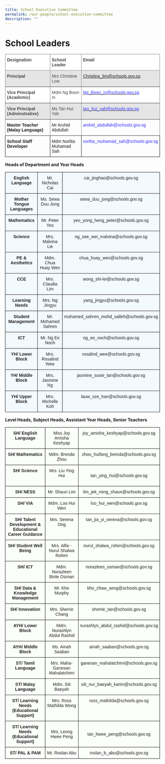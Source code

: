 ```yaml
---
title: School Executive Committee
permalink: /our-people/school-executive-committee
description: ""
---
```

# School Leaders
<style type="text/css">
.tg  {border-collapse:collapse;border-spacing:0;}
.tg td{border-color:black;border-style:solid;border-width:1px;font-family:Arial, sans-serif;font-size:14px;
  overflow:hidden;padding:10px 5px;word-break:normal;}
.tg th{border-color:black;border-style:solid;border-width:1px;font-family:Arial, sans-serif;font-size:14px;
  font-weight:normal;overflow:hidden;padding:10px 5px;word-break:normal;}
.tg .tg-5hfz{border-color:inherit;color:#68cbd0;text-align:left;vertical-align:top}
.tg .tg-j7gb{background-color:#FFF;border-color:inherit;color:#454545;font-weight:bold;text-align:left;vertical-align:top}
.tg .tg-xfif{background-color:#E5E5E5;border-color:inherit;color:#454545;font-weight:bold;text-align:left;vertical-align:top}
.tg .tg-4z20{background-color:#E5E5E5;border-color:inherit;color:#454545;text-align:left;vertical-align:top}
.tg .tg-2yuz{background-color:#E5E5E5;border-color:inherit;color:#3531ff;text-align:left;vertical-align:top}
.tg .tg-wl7u{background-color:#FFF;border-color:inherit;color:#454545;text-align:left;vertical-align:top}
.tg .tg-mxd1{background-color:#FFF;border-color:inherit;color:#E62F14;text-align:left;vertical-align:top}
.tg .tg-vb77{background-color:#E5E5E5;border-color:inherit;color:#E62F14;text-align:left;vertical-align:top}
.tg .tg-0pky{border-color:inherit;text-align:left;vertical-align:top}
.tg .tg-0lax{text-align:left;vertical-align:top}
</style>
<table class="tg">
<thead>
  <tr>
    <th class="tg-j7gb">Designation</th>
    <th class="tg-j7gb">School Leader</th>
    <th class="tg-j7gb">Email</th>
  </tr>
</thead>
<tbody>
  <tr>
    <td class="tg-xfif">Principal</td>
    <td class="tg-4z20"><span style="font-weight:400;font-style:normal">Mrs Christine Low</span></td>
    <td class="tg-2yuz"><a href="mailto:Tracy_TAN@schools.gov.sg" target="_blank" rel="noopener noreferrer"><span style="font-weight:400;font-style:normal">Christine_lim@schools.gov.sg</span></a></td>
  </tr>
  <tr>
    <td class="tg-j7gb"><span style="font-weight:bold">Vice Principal (Academic) </span></td>
    <td class="tg-wl7u"><span style="font-weight:400;font-style:normal">Mdm Ng Boon In</span></td>
    <td class="tg-mxd1"><a href="mailto:Choong_Pek_Lan@schools.gov.sg" target="_blank" rel="noopener noreferrer"><span style="font-weight:400;font-style:normal;color:#3531FF">Ng_Boon_in@schools.gov.sg</span></a></td>
  </tr>
  <tr>
    <td class="tg-xfif">Vice Principal (Adminstrative)</td>
    <td class="tg-4z20"><span style="font-weight:400;font-style:normal">Ms Tan Hui Yah</span></td>
    <td class="tg-vb77"><a href="mailto:Philip_MOORTHY@schools.gov.sg" target="_blank" rel="noopener noreferrer"><span style="font-weight:400;font-style:normal;color:#3531FF">tan_hui_yah@schools.gov.sg</span></a></td>
  </tr>
  <tr>
    <td class="tg-0pky"><span style="font-weight:bold">Master Teacher (Malay Language)</span></td>
    <td class="tg-0pky"><span style="font-weight:400;font-style:normal">Mr Arshid Abdullah</span></td>
    <td class="tg-5hfz"><span style="font-weight:400;font-style:normal;color:#3531FF">arshid_abdullah@schools.gov.sg</span></td>
  </tr>
  <tr>
    <td class="tg-0lax"><span style="font-weight:bold">School Staff Developer</span></td>
    <td class="tg-0lax"><span style="font-weight:400;font-style:normal">Mdm Norlita Muhamad Sah</span></td>
    <td class="tg-0lax"><span style="font-weight:400;font-style:normal;color:#3531FF">norlita_muhamad_sah@schools.gov.sg</span></td>
  </tr>
</tbody>
</table>

**Heads of Department and Year Heads**

<style type="text/css">
.tg  {border-collapse:collapse;border-spacing:0;}
.tg td{border-color:black;border-style:solid;border-width:1px;font-family:Arial, sans-serif;font-size:14px;
  overflow:hidden;padding:10px 5px;word-break:normal;}
.tg th{border-color:black;border-style:solid;border-width:1px;font-family:Arial, sans-serif;font-size:14px;
  font-weight:normal;overflow:hidden;padding:10px 5px;word-break:normal;}
.tg .tg-da8v{background-color:#F2F9FF;color:#222;text-align:center;vertical-align:top}
.tg .tg-i38w{background-color:#F2F9FF;color:#222;font-weight:bold;text-align:center;vertical-align:top}
</style>
<table class="tg">
<thead>
  <tr>
    <th class="tg-i38w">English Language</th>
    <th class="tg-da8v">Mr. Nicholas Cai</th>
    <th class="tg-da8v">cai_jinghao@schools.gov.sg</th>
  </tr>
</thead>
<tbody>
  <tr>
    <td class="tg-i38w">Mother Tongue  Languages</td>
    <td class="tg-da8v">Ms. Sewa Duu Jong</td>
    <td class="tg-da8v">sewa_duu_jong@schools.gov.sg</td>
  </tr>
  <tr>
    <td class="tg-i38w">Mathematics</td>
    <td class="tg-da8v">Mr. Peter Yeo</td>
    <td class="tg-da8v">yeo_yong_heng_peter@schools.gov.sg</td>
  </tr>
  <tr>
    <td class="tg-i38w">Science</td>
    <td class="tg-da8v">Mrs. Malvina Lie</td>
    <td class="tg-da8v">ng_see_wei_malvina@schools.gov.sg</td>
  </tr>
  <tr>
    <td class="tg-i38w">PE &amp; Aesthetics</td>
    <td class="tg-da8v">Mdm. Chua Huay Wen</td>
    <td class="tg-da8v">chua_huay_wen@schools.gov.sg</td>
  </tr>
  <tr>
    <td class="tg-i38w">CCE</td>
    <td class="tg-da8v">Mrs. Claudia Lim</td>
    <td class="tg-da8v">wong_shi-lei@schools.gov.sg</td>
  </tr>
  <tr>
    <td class="tg-i38w">Learning Needs</td>
    <td class="tg-da8v">Mrs. Ng Jingyu</td>
    <td class="tg-da8v">yang_jingyu@schools.gov.sg</td>
  </tr>
  <tr>
    <td class="tg-i38w">Student Management</td>
    <td class="tg-da8v">Mr. Mohamed Sahren</td>
    <td class="tg-da8v">mohamed_sahren_mohd_salleh@schools.gov.sg</td>
  </tr>
  <tr>
    <td class="tg-i38w">ICT</td>
    <td class="tg-da8v">Mr. Ng Ee Noch</td>
    <td class="tg-da8v">ng_ee_noch@schools.gov.sg</td>
  </tr>
  <tr>
    <td class="tg-i38w">YH/ Lower Block</td>
    <td class="tg-da8v">Mrs. Rosalind Wee</td>
    <td class="tg-da8v">rosalind_wee@schools.gov.sg</td>
  </tr>
  <tr>
    <td class="tg-i38w">YH/ Middle Block</td>
    <td class="tg-da8v">Mrs. Jasmine Ng</td>
    <td class="tg-da8v">jasmine_susie_tan@schools.gov.sg</td>
  </tr>
  <tr>
    <td class="tg-i38w">YH/ Upper Block</td>
    <td class="tg-da8v">Mrs. Michelle Koh</td>
    <td class="tg-da8v">lauw_sze_han@schools.gov.sg</td>
  </tr>
</tbody>
</table>

**Level Heads, Subject Heads, Assistant Year Heads, Senior Teachers**


<style type="text/css">
.tg  {border-collapse:collapse;border-spacing:0;}
.tg td{border-color:black;border-style:solid;border-width:1px;font-family:Arial, sans-serif;font-size:14px;
  overflow:hidden;padding:10px 5px;word-break:normal;}
.tg th{border-color:black;border-style:solid;border-width:1px;font-family:Arial, sans-serif;font-size:14px;
  font-weight:normal;overflow:hidden;padding:10px 5px;word-break:normal;}
.tg .tg-pk3b{background-color:#FBFFFA;color:#222;text-align:center;vertical-align:top}
.tg .tg-5teg{background-color:#FBFFFA;color:#222;font-weight:bold;text-align:center;vertical-align:top}
.tg .tg-s6uv{background-color:#FBFFFA;color:#222;text-align:center;vertical-align:middle}
</style>
<table class="tg">
<thead>
  <tr>
    <th class="tg-5teg">SH/ English Language</th>
    <th class="tg-pk3b">Miss Joy Amisha Keshyap</th>
    <th class="tg-pk3b">joy_amisha_keshyap@schools.gov.sg</th>
  </tr>
</thead>
<tbody>
  <tr>
    <td class="tg-5teg">SH/ Mathematics</td>
    <td class="tg-pk3b">Mdm. Brenda Zhou</td>
    <td class="tg-pk3b">zhou_huifang_brenda@schools.gov.sg</td>
  </tr>
  <tr>
    <td class="tg-5teg"> SH/ Science</td>
    <td class="tg-s6uv"><span style="color:#222;background-color:#FBFFFA"> Mrs. Liu Ying Hui</span><br><br></td>
    <td class="tg-s6uv"><span style="color:#222;background-color:#FBFFFA">tan_ying_hui@schools.gov.sg</span><br></td>
  </tr>
  <tr>
    <td class="tg-5teg">SH/ NESS</td>
    <td class="tg-pk3b">Mr. Shaun Lim</td>
    <td class="tg-pk3b">lim_jek_ming_shaun@schools.gov.sg</td>
  </tr>
  <tr>
    <td class="tg-5teg">SH/ VIA</td>
    <td class="tg-pk3b">Mdm. Loo Hui Wen</td>
    <td class="tg-pk3b">loo_hui_wen@schools.gov.sg</td>
  </tr>
  <tr>
    <td class="tg-5teg">SH/ Talent Development  &amp; Educational Career Guidance</td>
    <td class="tg-pk3b">Mrs. Serena Ong</td>
    <td class="tg-pk3b">tan_jia_yi_serena@schools.gov.sg</td>
  </tr>
  <tr>
    <td class="tg-5teg">SH/ Student Well Being</td>
    <td class="tg-pk3b">Mrs. Alfie - Nurul Shalwa Rohim</td>
    <td class="tg-pk3b">nurul_shalwa_rohim@schools.gov.sg</td>
  </tr>
  <tr>
    <td class="tg-5teg">SH/ ICT</td>
    <td class="tg-pk3b">Mdm. Norazleen Binte Osman</td>
    <td class="tg-pk3b">norazleen_osman@schools.gov.sg</td>
  </tr>
  <tr>
    <td class="tg-5teg">SH/ Data &amp; Knowledge<br>       Management</td>
    <td class="tg-pk3b">Mr. Kho Murphy</td>
    <td class="tg-pk3b">kho_chaw_seng@schools.gov.sg</td>
  </tr>
  <tr>
    <td class="tg-5teg"> SH/ Innovation</td>
    <td class="tg-s6uv"><span style="color:#222;background-color:#FBFFFA">Mrs. Sherrie Chang</span><br><span style="color:#222;background-color:#FBFFFA"> </span></td>
    <td class="tg-s6uv"><span style="color:#222;background-color:#FBFFFA">sherrie_tan@schools.gov.sg</span><br><br><span style="color:#222;background-color:#FBFFFA"> </span></td>
  </tr>
  <tr>
    <td class="tg-5teg">AYH/ Lower Block</td>
    <td class="tg-pk3b">Mdm. Nurashlyn Abdul Rashid</td>
    <td class="tg-pk3b">nurashlyn_abdul_rashid@schools.gov.sg</td>
  </tr>
  <tr>
    <td class="tg-5teg">AYH/ Middle Block</td>
    <td class="tg-pk3b">Ms. Ainah Saaban</td>
    <td class="tg-pk3b">ainah_saaban@schools.gov.sg</td>
  </tr>
  <tr>
    <td class="tg-5teg">ST/ Tamil Language</td>
    <td class="tg-pk3b">Mrs. Maha-Ganesan Mahalatchimi</td>
    <td class="tg-pk3b">ganesan_mahalatchimi@schools.gov.sg </td>
  </tr>
  <tr>
    <td class="tg-5teg">ST/ Malay Language</td>
    <td class="tg-pk3b">Mdm. Siti Baeyah</td>
    <td class="tg-pk3b">siti_nur_baeyah_karim@schools.gov.sg </td>
  </tr>
  <tr>
    <td class="tg-5teg">ST/ Learning Needs  <br>     (Educational Support)</td>
    <td class="tg-pk3b">Mrs. Ross Mathilda Wong</td>
    <td class="tg-pk3b">ross_mathilda@schools.gov.sg </td>
  </tr>
  <tr>
    <td class="tg-s6uv"><span style="font-weight:bold;color:#222;background-color:#FBFFFA"> </span><span style="font-weight:bold">ST/ Learning Needs  </span><br><span style="font-weight:bold">     (Educational Support)</span></td>
    <td class="tg-s6uv"><span style="color:#222;background-color:#FBFFFA">Mrs. Leong Hwee Peng</span><br></td>
    <td class="tg-s6uv"><span style="color:#222;background-color:#FBFFFA">tan_hwee_peng@schools.gov.sg  </span></td>
  </tr>
  <tr>
    <td class="tg-5teg">ST/ PAL &amp; PAM</td>
    <td class="tg-pk3b">Mr. Roslan Abu</td>
    <td class="tg-pk3b"> roslan_b_abu@schools.gov.sg </td>
  </tr>
</tbody>
</table>